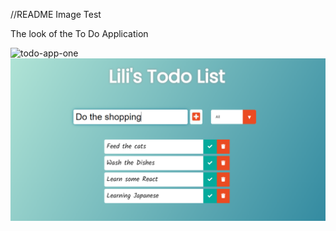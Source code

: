 //README Image Test

The look of the To Do Application

![todo-app-one](https://github.com/MazurLaura/TodoList/tree/master/docs/todo-app-default.png)
![](docs/todo-app-default.png)